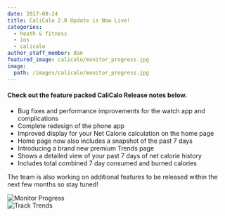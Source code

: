 ```yaml
---
date: 2017-08-24
title: CaliCalo 2.0 Update is Now Live!
categories:
  - heath & fitness
  - ios
  - calicalo
author_staff_member: dan
featured_image: calicalo/monitor_progress.jpg
image:
  path: /images/calicalo/monitor_progress.jpg
---
```


#### Check out the feature packed CaliCalo Release notes below.

* Bug fixes and performance improvements for the watch app and complications
* Complete redesign of the phone app
* Improved display for your Net Calorie calculation on the home page
* Home page now also includes a snapshot of the past 7 days
* Introducing a brand new premium Trends page
* Shows a detailed view of your past 7 days of net calorie history
* Includes total combined 7 day consumed and burned calories

The team is also working on additional features to be released within the next few months so stay tuned!

<div class="row">
<div class="col-md-6">

<img class="center-block" src="{{ site.baseurl }}/images/calicalo/monitor_progress.jpg" alt="Monitor Progress"/>

</div>
<div class="col-md-6">

<img class="center-block" src="{{ site.baseurl }}/images/calicalo/track_trends.jpg" alt="Track Trends"/>
